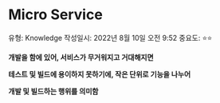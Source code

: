 # Micro Service

유형: Knowledge
작성일시: 2022년 8월 10일 오전 9:52
중요도: ⭐️⭐️

**개발을 함에 있어, 서비스가 무거워지고 거대해지면** 

**테스트 및 빌드에 용이하지 못하기에, 작은 단위로 기능을 나누어** 

**개발 및 빌드하는 행위를 의미함**